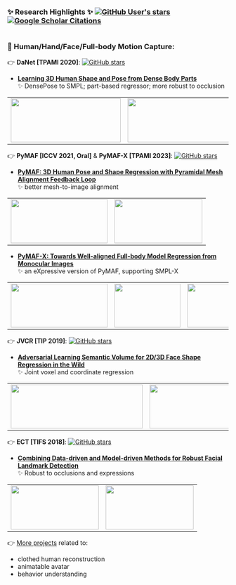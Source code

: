 ### ✨ Research Highlights ✨  [![GitHub User's stars](https://img.shields.io/github/stars/HongwenZhang?label=GitHub%20Stars&style=social)](https://github.com/HongwenZhang) [![Google Scholar Citations](https://img.shields.io/badge/dynamic/json?label=Google%20Scholar%20Citations&query=total_citations&url=https%3A%2F%2Fcse.bth.se%2F~fer%2Fgooglescholar-api%2Fgooglescholar.php%3Fuser%3D6z0m_ZMAAAAJ&logo=googlescholar&style=social)](https://scholar.google.com/citations?user=6z0m_ZMAAAAJ&hl=en)
<h1 align="center"> </h1>


### 🚩 Human/Hand/Face/Full-body Motion Capture:

👉 **DaNet [TPAMI 2020]**: [![GitHub stars](https://img.shields.io/github/stars/HongwenZhang/DaNet-DensePose2SMPL.svg?style=social&label=Star)](https://github.com/HongwenZhang/DaNet-DensePose2SMPL)
+ **[Learning 3D Human Shape and Pose from Dense Body Parts](https://zhanghongwen.cn/DensePose2SMPL)**  
 ✨ DensePose to SMPL; part-based regressor; more robust to occlusion
<table style="margin-left:auto; margin-right:auto;">
  <tr>
    <td><a href="https://zhanghongwen.cn/DensePose2SMPL"> <img src="https://zhanghongwen.cn/DensePose2SMPL/img/framework.png" height=100px width=250px> </a></td>
    <td><a href="https://zhanghongwen.cn/DensePose2SMPL"> <img src="https://user-images.githubusercontent.com/12066626/192428284-39c0bca3-04a2-4fe4-b272-48665b299dc8.png" height=100px width=300px> </a></td>
  </tr>
</table>
<!-- <h1 align="center"> </h1> -->

👉 **PyMAF [ICCV 2021, Oral]** & **PyMAF-X [TPAMI 2023]**: [![GitHub stars](https://img.shields.io/github/stars/HongwenZhang/PyMAF.svg?style=social&label=Star)](https://github.com/HongwenZhang/PyMAF)
+ **[PyMAF: 3D Human Pose and Shape Regression with Pyramidal Mesh Alignment Feedback Loop](https://zhanghongwen.cn/pymaf)**  
 ✨ better mesh-to-image alignment
<table style="margin-left:auto; margin-right:auto;">
  <tr>
    <td><a href="https://zhanghongwen.cn/pymaf"> <img src="https://zhanghongwen.cn/images/pymaf.jpg" height=100px width=220px> </a></td>
    <td><a href="https://zhanghongwen.cn/pymaf"> <img src="https://zhanghongwen.cn/pymaf/files/flashmob.gif" height=100px width=200px> </a></td>
  </tr>
</table>

+ **[PyMAF-X: Towards Well-aligned Full-body Model Regression from Monocular Images](https://www.liuyebin.com/pymaf-x)**  
 ✨ an eXpressive version of PyMAF, supporting SMPL-X
<table style="margin-left:auto; margin-right:auto;">
  <tr>
    <td><a href="https://www.liuyebin.com/pymaf-x"> <img src="https://zhanghongwen.cn/pymaf-x/files/pymafx.png" height=100px width=220px> </a></td>
    <td><a href="https://www.liuyebin.com/pymaf-x"> <img src="https://liuyebin.com/thumbnail/pymaf-x.jpg" height=100px width=150px> </a></td>
    <td><a href="https://www.liuyebin.com/pymaf-x"> <img src="https://user-images.githubusercontent.com/12066626/213963277-41f26414-272f-4087-87a2-a9f9dcab2ea7.jpg" height=100px width=200px> </a></td>
  </tr>
</table>


<!-- <details>
<summary>click to view</summary>
<p> -->

👉 **JVCR [TIP 2019]**: [![GitHub stars](https://img.shields.io/github/stars/HongwenZhang/JVCR-3Dlandmark.svg?style=social&label=Star)](https://github.com/HongwenZhang/JVCR-3Dlandmark)
 
+ **[Adversarial Learning Semantic Volume for 2D/3D Face Shape Regression in the Wild](https://github.com/HongwenZhang/JVCR-3Dlandmark)**  
 ✨ Joint voxel and coordinate regression
<table style="margin-left:auto; margin-right:auto;">
  <tr>
    <td><a href="https://github.com/HongwenZhang/JVCR-3Dlandmark"> <img src="https://user-images.githubusercontent.com/12066626/192295489-d5770b7d-d6ee-4ab8-a7c1-70552cb60d68.png" height=100px width=300px> </a></td>
    <td><a href="https://github.com/HongwenZhang/JVCR-3Dlandmark"> <img src="https://user-images.githubusercontent.com/12066626/192295603-23c56ba8-d011-4268-8e5e-6b6ae833a98d.png" height=100px width=300px> </a></td>
  </tr>
</table>

👉 **ECT [TIFS 2018]**: [![GitHub stars](https://img.shields.io/github/stars/HongwenZhang/ECT-FaceAlignment.svg?style=social&label=Star)](https://github.com/HongwenZhang/ECT-FaceAlignment)

+ **[Combining Data-driven and Model-driven Methods for Robust Facial Landmark Detection](https://github.com/HongwenZhang/ECT-FaceAlignment)**  
 ✨ Robust to occlusions and expressions
<table style="margin-left:auto; margin-right:auto;">
  <tr>
    <td><a href="https://github.com/HongwenZhang/ECT-FaceAlignment"> <img src="https://user-images.githubusercontent.com/12066626/192287738-36284eb6-45de-4432-8026-65f854bb3321.png" height=100px width=200px> </a></td>
    <td><a href="https://github.com/HongwenZhang/ECT-FaceAlignment"> <img src="https://user-images.githubusercontent.com/12066626/192287461-2aa3181a-d638-48b0-84f6-3c913b6215b2.png" height=100px width=200px> </a></td>
  </tr>
</table>


👉 [More projects](https://zhanghongwen.cn) related to:

+ clothed human reconstruction
+ animatable avatar
+ behavior understanding
 
<!-- </p></details> -->
